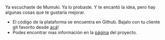 Ya escuchaste de Mumuki. Ya lo probaste. Y te encantó la idea, pero hay algunas cosas que te gustaría mejorar.

* El código de la plataforma se encuentra en Github. Bajalo con tu cliente git favorito desde [acá](http://github.com/mumuki)!
* Podes encontrar mas información en la [página](http://mumuki.org) del proyecto.




